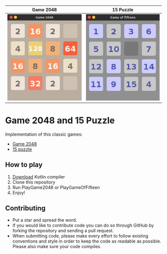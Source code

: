 Game 2048                      |  15 Puzzle
:-----------------------------:|:-------------------------:
![2048](/images/game_2048.png) | ![15_puzzle](/images/game_of_fifteen.png)

# Game 2048 and 15 Puzzle

Implementation of this classic games:

* [Game 2048](https://en.wikipedia.org/wiki/2048_(video_game))
* [15 puzzle](https://en.wikipedia.org/wiki/15_puzzle)

## How to play

1. [Download](https://kotlinlang.org/docs/tutorials/command-line.html) Kotlin compiler
2. Clone this repository
3. Run PlayGame2048 or PlayGameOfFifteen
4. Enjoy!

## Contributing
* Put a star and spread the word.
* If you would like to contribute code you can do so through GitHub by forking the repository and sending a pull request.
* When submitting code, please make every effort to follow existing conventions and style in order to keep the code as readable as possible. Please also make sure your code compiles.
